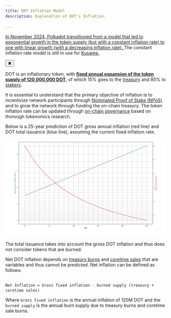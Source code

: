 ```yaml
---
title: DOT Inflation Model
description: Explanation of DOT's Inflation.

---
```


<!-- MessageBox -->
<div id="messageBox" class="floating-message-box">
  <p>
    <a href="https://forum.polkadot.network/t/proposal-for-adjusting-polkadots-inflation-system-reducing-issuance-and-complexity/9157" target="_blank" rel="noopener noreferrer">
      In November 2024, Polkadot transitioned from a model that led to exponential growth in the token supply (but with a constant inflation rate) to one with linear growth (with a decreasing inflation rate).
    </a>
    The constant inflation rate model is still in use for
    <a href="./learn-kusama-inflation.md" target="_blank" rel="noopener noreferrer">
      Kusama.
    </a>
  </p>
  <button class="close-messagebox" aria-label="Close message">✖</button>
</div>

DOT is an inflationary token, with
[**fixed annual expansion of the token supply of 120,000,000 DOT**](https://github.com/polkadot-fellows/runtimes/pull/471),
of which 15% goes to the [treasury](./learn-polkadot-opengov-treasury.md) and 85% to
[stakers](./learn-staking.md).

It is essential to understand that the primary objective of inflation is to incentivize network
participants through
[Nominated Proof of Stake (NPoS)](./learn-consensus.md#nominated-proof-of-stake) and to grow the
network through funding the on-chain treasury. The token inflation rate can be updated through
[on-chain governance](./learn-polkadot-opengov.md) based on thorough tokenomics research.

Below is a 25-year prediction of DOT gross annual inflation (red line) and DOT total issuance (blue
line), assuming the current fixed inflation rate.

![inflation](../assets/dot-inflation.png)

The total issuance takes into account the gross DOT inflation and thus does not consider tokens that
are burned.

Net DOT inflation depends on [treasury burns](./learn-polkadot-opengov-treasury.md) and
[coretime sales](./learn-agile-coretime.md#agile-coretime-implementation) that are variables and
thus cannot be predicted. Net inflation can be defined as follows:

```

Net Inflation = Gross fixed inflation - burned supply (treasury + coretime sales)

```

Where `Gross fixed inflation` is the annual inflation of 120M DOT and the `burned supply` is the
annual burn supply due to treasury burns and coretime sale burns.
